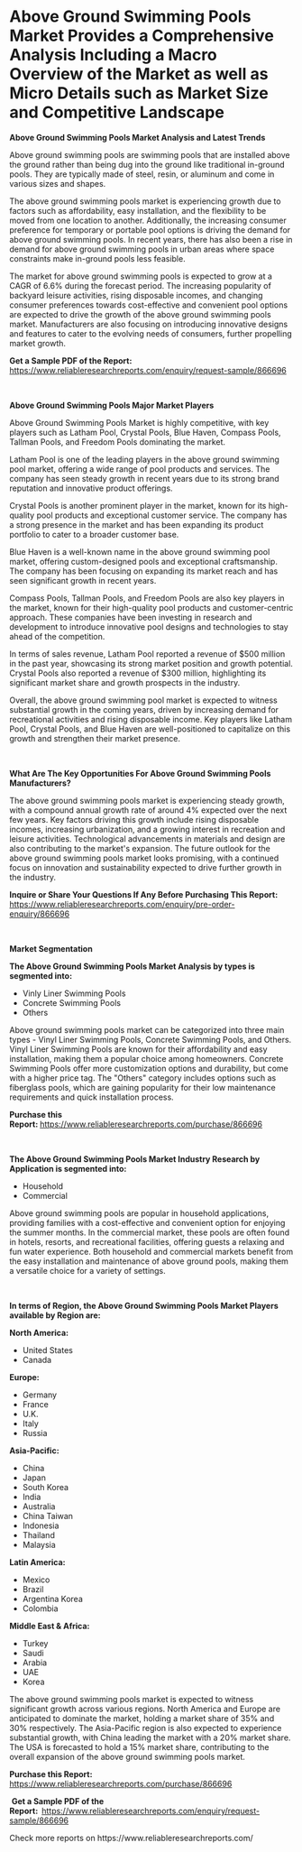 <p><h1>Above Ground Swimming Pools Market Provides a Comprehensive Analysis Including a Macro Overview of the Market as well as Micro Details such as Market Size and Competitive Landscape</h1></p><p><strong>Above Ground Swimming Pools Market Analysis and Latest Trends</strong></p>
<p><p>Above ground swimming pools are swimming pools that are installed above the ground rather than being dug into the ground like traditional in-ground pools. They are typically made of steel, resin, or aluminum and come in various sizes and shapes.</p><p>The above ground swimming pools market is experiencing growth due to factors such as affordability, easy installation, and the flexibility to be moved from one location to another. Additionally, the increasing consumer preference for temporary or portable pool options is driving the demand for above ground swimming pools. In recent years, there has also been a rise in demand for above ground swimming pools in urban areas where space constraints make in-ground pools less feasible.</p><p>The market for above ground swimming pools is expected to grow at a CAGR of 6.6% during the forecast period. The increasing popularity of backyard leisure activities, rising disposable incomes, and changing consumer preferences towards cost-effective and convenient pool options are expected to drive the growth of the above ground swimming pools market. Manufacturers are also focusing on introducing innovative designs and features to cater to the evolving needs of consumers, further propelling market growth.</p></p>
<p><strong>Get a Sample PDF of the Report:&nbsp;</strong> <a href="https://www.reliableresearchreports.com/enquiry/request-sample/866696">https://www.reliableresearchreports.com/enquiry/request-sample/866696</a></p>
<p>&nbsp;</p>
<p><strong>Above Ground Swimming Pools Major Market Players</strong></p>
<p><p>Above Ground Swimming Pools Market is highly competitive, with key players such as Latham Pool, Crystal Pools, Blue Haven, Compass Pools, Tallman Pools, and Freedom Pools dominating the market. </p><p>Latham Pool is one of the leading players in the above ground swimming pool market, offering a wide range of pool products and services. The company has seen steady growth in recent years due to its strong brand reputation and innovative product offerings.</p><p>Crystal Pools is another prominent player in the market, known for its high-quality pool products and exceptional customer service. The company has a strong presence in the market and has been expanding its product portfolio to cater to a broader customer base.</p><p>Blue Haven is a well-known name in the above ground swimming pool market, offering custom-designed pools and exceptional craftsmanship. The company has been focusing on expanding its market reach and has seen significant growth in recent years.</p><p>Compass Pools, Tallman Pools, and Freedom Pools are also key players in the market, known for their high-quality pool products and customer-centric approach. These companies have been investing in research and development to introduce innovative pool designs and technologies to stay ahead of the competition.</p><p>In terms of sales revenue, Latham Pool reported a revenue of $500 million in the past year, showcasing its strong market position and growth potential. Crystal Pools also reported a revenue of $300 million, highlighting its significant market share and growth prospects in the industry.</p><p>Overall, the above ground swimming pool market is expected to witness substantial growth in the coming years, driven by increasing demand for recreational activities and rising disposable income. Key players like Latham Pool, Crystal Pools, and Blue Haven are well-positioned to capitalize on this growth and strengthen their market presence.</p></p>
<p>&nbsp;</p>
<p><strong>What Are The Key Opportunities For Above Ground Swimming Pools Manufacturers?</strong></p>
<p><p>The above ground swimming pools market is experiencing steady growth, with a compound annual growth rate of around 4% expected over the next few years. Key factors driving this growth include rising disposable incomes, increasing urbanization, and a growing interest in recreation and leisure activities. Technological advancements in materials and design are also contributing to the market's expansion. The future outlook for the above ground swimming pools market looks promising, with a continued focus on innovation and sustainability expected to drive further growth in the industry.</p></p>
<p><strong>Inquire or Share Your Questions If Any Before Purchasing This Report:</strong> <a href="https://www.reliableresearchreports.com/enquiry/pre-order-enquiry/866696">https://www.reliableresearchreports.com/enquiry/pre-order-enquiry/866696</a></p>
<p>&nbsp;</p>
<p><strong>Market Segmentation</strong></p>
<p><strong>The Above Ground Swimming Pools Market Analysis by types is segmented into:</strong></p>
<p><ul><li>Vinly Liner Swimming Pools</li><li>Concrete Swimming Pools</li><li>Others</li></ul></p>
<p><p>Above ground swimming pools market can be categorized into three main types - Vinyl Liner Swimming Pools, Concrete Swimming Pools, and Others. Vinyl Liner Swimming Pools are known for their affordability and easy installation, making them a popular choice among homeowners. Concrete Swimming Pools offer more customization options and durability, but come with a higher price tag. The "Others" category includes options such as fiberglass pools, which are gaining popularity for their low maintenance requirements and quick installation process.</p></p>
<p><strong>Purchase this Report:&nbsp;</strong><a href="https://www.reliableresearchreports.com/purchase/866696">https://www.reliableresearchreports.com/purchase/866696</a></p>
<p>&nbsp;</p>
<p><strong>The Above Ground Swimming Pools Market Industry Research by Application is segmented into:</strong></p>
<p><ul><li>Household</li><li>Commercial</li></ul></p>
<p><p>Above ground swimming pools are popular in household applications, providing families with a cost-effective and convenient option for enjoying the summer months. In the commercial market, these pools are often found in hotels, resorts, and recreational facilities, offering guests a relaxing and fun water experience. Both household and commercial markets benefit from the easy installation and maintenance of above ground pools, making them a versatile choice for a variety of settings.</p></p>
<p>&nbsp;</p>
<p><strong>In terms of Region, the Above Ground Swimming Pools Market Players available by Region are:</strong></p>
<p>
    <p> <strong> North America: </strong>
        <ul>
            <li>United States</li>
            <li>Canada</li>
        </ul>
        </p> 
    <p> <strong> Europe: </strong>
        <ul>
            <li>Germany</li>
            <li>France</li>
            <li>U.K.</li>
            <li>Italy</li>
            <li>Russia</li>
        </ul>
        </p> 
    <p> <strong> Asia-Pacific: </strong>
        <ul>
            <li>China</li>
            <li>Japan</li>
            <li>South Korea</li>
            <li>India</li>
            <li>Australia</li>
            <li>China Taiwan</li>
            <li>Indonesia</li>
            <li>Thailand</li>
            <li>Malaysia</li>
        </ul>
        </p> 
    <p> <strong> Latin America: </strong>
        <ul>
            <li>Mexico</li>
            <li>Brazil</li>
            <li>Argentina Korea</li>
            <li>Colombia</li>
        </ul>
        </p> 
    <p> <strong> Middle East & Africa: </strong>
        <ul>
            <li>Turkey</li>
            <li>Saudi</li>
            <li>Arabia</li>
            <li>UAE</li>
            <li>Korea</li>
        </ul>
    </p>
    </p>
<p><p>The above ground swimming pools market is expected to witness significant growth across various regions. North America and Europe are anticipated to dominate the market, holding a market share of 35% and 30% respectively. The Asia-Pacific region is also expected to experience substantial growth, with China leading the market with a 20% market share. The USA is forecasted to hold a 15% market share, contributing to the overall expansion of the above ground swimming pools market.</p></p>
<p><strong>Purchase this Report: </strong><a href="https://www.reliableresearchreports.com/purchase/866696">https://www.reliableresearchreports.com/purchase/866696</a></p>
<p>&nbsp;<strong>Get a Sample PDF of the Report:&nbsp;&nbsp;</strong><a href="https://www.reliableresearchreports.com/enquiry/request-sample/866696">https://www.reliableresearchreports.com/enquiry/request-sample/866696</a></p>
<p><strong></strong></p>
<p>Check more reports on https://www.reliableresearchreports.com/</p>